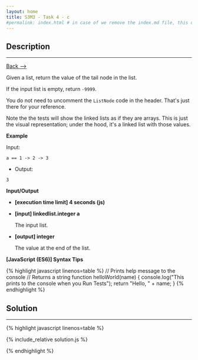 ```yaml
---
layout: home
title: S3M3 - Task 4 - c
#permalink: index.html # in case of we remove the index.md file, this doc will be the index page
---
```


<div class="row">
<div class="columnStmt" markdown="1">

##  Description
------

[Back --> ](../README.md)

Given a list, return the value of the tail node in the list.

If the input list is empty, return `-9999`.

You do not need to uncomment the `ListNode` code in the header. That's just there for your reference.

Note the the tests will show the linked lists as if they are arrays. This is just the visual representation; under the hood, it's a linked list with those values.

**Example**

Input:
```
a == 1 -> 2 -> 3
```
-   Output:
```
3
```
**Input/Output**

* **[execution time limit] 4 seconds (js)**

* **[input] linkedlist.integer a**

    The input list.

* **[output] integer**

    The value at the end of the list.

**[JavaScript (ES6)] Syntax Tips**

{% highlight javascript linenos=table %}
// Prints help message to the console
// Returns a string
function helloWorld(name) {
    console.log("This prints to the console when you Run Tests");
    return "Hello, " + name;
}
{% endhighlight %}

</div>
<div class="columnSol" markdown="1">

## Solution
------

{% highlight javascript linenos=table %}

{% include_relative solution.js %}

{% endhighlight %}

</div>
</div>